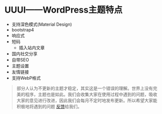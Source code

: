 # UUUI——WordPress主题特点
 - 支持深色模式(Material Design)
 - bootstrap4
 - 响应式
 - 短码
   - 插入站内文章
 - 国内社交分享
 - 自带SEO
 - 主题设置
 - 友情链接
 - 支持WebP格式
>部分人认为不更新的主题才稳定，其实这是一个错误的理解。世界上没有完美的程序，主题也是如此。我们会收集大家在使用过程中遇到的问题，吸收大家的意见进行改进，因此我们会每月不定时地发布更新。所以希望大家能积极地将遇到的问题 [反馈](https://github.com/sameenzjt/uuui-wptheme/issues/new)给我们。
